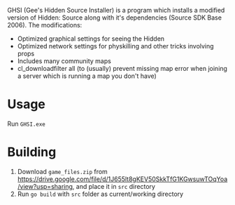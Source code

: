 GHSI (Gee's Hidden Source Installer) is a program which installs a modified version of Hidden: Source along with it's dependencies (Source SDK Base 2006).
The modifications:
- Optimized graphical settings for seeing the Hidden
- Optimized network settings for physkilling and other tricks involving props
- Includes many community maps
- cl_downloadfilter all (to (usually) prevent missing map error when joining a server which is running a map you don't have)

# Usage
Run `GHSI.exe`

# Building
1) Download `game_files.zip` from https://drive.google.com/file/d/1J655lt8gKEV50SkkTfG1KGwsuwTOqYoa/view?usp=sharing, and place it in `src` directory
2) Run `go build` with `src` folder as current/working directory
